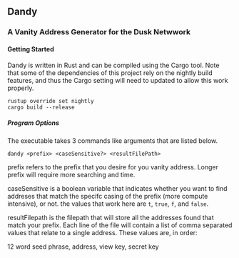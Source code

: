 ## Dandy
### A Vanity Address Generator for the Dusk Netwwork

#### Getting Started

Dandy is written in Rust and can be compiled using the Cargo tool. Note that some of the dependencies of this project rely on the nightly build features, and thus the Cargo setting will need to updated to allow this work properly.

```
rustup override set nightly
cargo build --release
```

##### Program Options

The executable takes 3 commands like arguments that are listed below.

```
dandy <prefix> <caseSensitive?> <resultFilePath>
```

prefix refers to the prefix that you desire for you vanity address. Longer prefix will require more searching and time.

caseSensitive is a boolean variable that indicates whether you want to find addreses that match the specifc casing of the prefix (more compute intensive), or not. the values that work here are `t`, `true`, `f`, and `false`.

resultFilepath is the filepath that will store all the addresses found that match your prefix. Each line of the file will contain a list of comma separated values that relate to a single address. These values are, in order: 

12 word seed phrase, address, view key, secret key